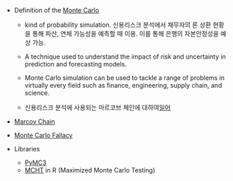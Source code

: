 
* Definition of the [Monte Carlo](https://www.investopedia.com/terms/m/montecarlosimulation.asp)
   * kind of probability simulation. 신용리스크 분석에서 채무자의 론 상환 현황을 통해 파산, 연체 가능성을 예측할 때 이용. 이를 통해 은행의 자본안정성을 예상 가능.
   * A technique used to understand the impact of risk and uncertainty in prediction and forecasting models.
   * Monte Carlo simulation can be used to tackle a range of problems in virtually every field such as finance, engineering, supply chain, and science.  
   
   * 신용리스크 분석에 사용되는 마르코브 체인에 대하여[일어](https://www.boj.or.jp/research/wps_rev/wps_2006/wp06e07.htm/)

* [Marcov Chain](http://secom.hanbat.ac.kr/or/chapter1/right04.html)
* [Monte Carlo Fallacy](https://www.investopedia.com/terms/g/gamblersfallacy.asp)

* Libraries
  * [PyMC3](https://github.com/pymc-devs/pymc3)
  * [MCHT](https://www.r-bloggers.com/maximized-monte-carlo-testing-with-mcht/) in R (Maximized Monte Carlo Testing)
